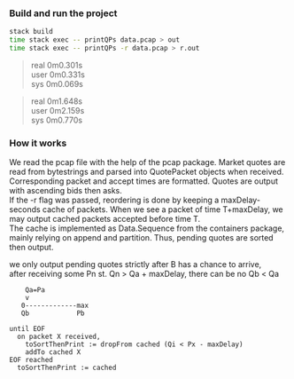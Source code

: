 ### Build and run the project

```sh
stack build
time stack exec -- printQPs data.pcap > out
time stack exec -- printQPs -r data.pcap > r.out
```
> real    0m0.301s<br>
> user    0m0.331s<br>
> sys     0m0.069s<br>

> real    0m1.648s<br>
> user    0m2.159s<br>
> sys     0m0.770s<br>

### How it works

We read the pcap file with the help of the pcap package. Market quotes are read from bytestrings
and parsed into QuotePacket objects when received. Corresponding packet and accept times are
formatted. Quotes are output with ascending bids then asks.<br>
If the -r flag was passed, reordering is done by keeping a maxDelay-seconds cache
of packets. When we see a packet of time T+maxDelay, we may output cached packets accepted
before time T.<br>
The cache is implemented as Data.Sequence from the containers package, mainly
relying on append and partition. Thus, pending quotes are sorted then output.



we only output pending quotes strictly after B has a chance to arrive,<br>
after receiving some Pn st. Qn > Qa + maxDelay, there can be no Qb < Qa<br>

```ascii
    Qa=Pa
    v
   0-------------max
   Qb            Pb
```

```pseudocode
until EOF
  on packet X received,
    toSortThenPrint := dropFrom cached (Qi < Px - maxDelay)
    addTo cached X
EOF reached
  toSortThenPrint := cached
```
